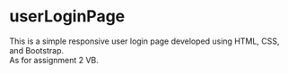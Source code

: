 # userLoginPage
This is a simple responsive user login page developed using HTML, CSS, and Bootstrap.  
As for assignment 2 VB.
